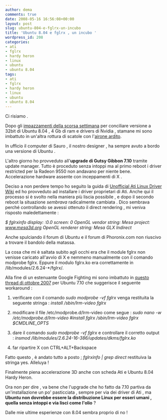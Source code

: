 ```yaml
---
author: dema
comments: true
date: 2008-05-16 16:56:08+00:00
layout: post
slug: ubuntu-804-e-fglrx-un-incubo
title: 'Ubuntu 8.04 e fglrx , un incubo '
wordpress_id: 208
categories:
- ati
- fglrx
- hardy heron
- linux
- ubuntu
- ubuntu 8.04
tags:
- ati
- fglrx
- hardy heron
- linux
- ubuntu
- ubuntu 8.04
---
```


Ci risiamo .

Dopo gli [impazzamenti della scorsa settimana](http://itfonblog.wordpress.com/2008/05/03/ubuntu-804-nvidia-geforce-e-4-gb-di-ram/) per conciliare versione a 32bit di Ubuntu 8.04 , 4 Gb di ram e drivers di Nvidia , stamane mi sono imbattuto in un'altra rottura di scatole con l'[airone ardito](http://www.ubuntu.com/).

In ufficio il computer di Sauro , il nostro designer , ha sempre avuto a bordo una versione di Ubuntu .

L'altro giorno ho provveduto all'**upgrade di Gutsy Gibbon 7.10** tramite update manager. Tutto è proceduto senza intoppi ma al primo reboot i driver restricted per la Radeon 9550 non andavano per niente bene. Accelerazione hardware assente con inceppamenti di X .

Deciso a non perdere tempo ho seguito la guida di [Unofficial Ati Linux Driver Wiki](http://wiki.cchtml.com/index.php/Ubuntu_Hardy_Installation_Guide#Method_2:_Manual_Method) ed ho provveduto ad installare i driver proprietari di Ati. Anche qui il processo si è svolto nella maniera più liscia possibile , e dopo il secondo reboot la situazione _sembrava_ radicalmente cambiata . Dico sembrava perché controllando se avessi ottenuto il direct rendering , mi veniva risposto maledettamente :

_$ fglrxinfo
display: :0.0  screen: 0
OpenGL vendor string: Mesa project: www.mesa3d.org
OpenGL renderer string: Mesa GLX Indirect_

Anche spulciando il forum di Ubuntu e il forum di Phoronix.com non riuscivo a trovare il bandolo della matassa.

La cosa che mi è saltata subito agli occhi era che il module fglrx non venisse caricato all'avvio di X e nemmeno manualmente con il comando modprobe fglrx. Eppure il modulo fglrx.ko era correttamente in /lib/modules/2.6.24-*/fglrx/.

Alla fine di un estenuante Google Fighting mi sono imbattuto in [questo thread di ottobre 2007](http://www.phoronix.com/forums/showthread.php?t=6017) per Ubuntu 7.10 che suggerisce il seguente workaround :



	
  1. verificare con il comando _sudo modprobe -vf fglrx_ venga restituita la seguente stringa :
_install /sbin/lrm-video fglrx_

	
  2. modificare il file /etc/modprobe.d/lrm-video come segue :
_sudo nano -w /etc/modprobe.d/lrm-video
#install fglrx /sbin/lrm-video fglrx $CMDLINE_OPTS_

	
  3. dare il comando
_sudo modprobe -vf fglrx_
e controllare il corretto output : _insmod /lib/modules/2.6.24-16-386/updates/dkms/fglrx.ko_

	
  4. far ripartire X con CTRL+ALT+Backspace


Fatto questo , è andato tutto a posto ; _fglrxinfo | grep direct_ restituiva la stringa yes. Alleluya !

Finalmente piena accelerazione 3D anche con scheda Ati e Ubuntu 8.04 Hardy Heron.

Ora non per dire , va bene che l'upgrade che ho fatto da 7.10 partiva da un'installazione un po' pasticciata , sempre per via dei driver di Ati , ma **Ubuntu non dovrebbe essere la distribuzione Linux per esseri umani , quella senza intoppi e via lisci come l'olio** ?

Dalle mie ultime esperienze con 8.04 sembra proprio di no !
